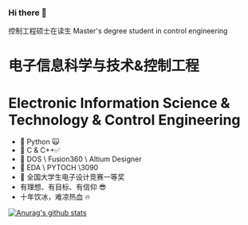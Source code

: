 ### Hi there 👋

控制工程硕士在读生
Master's degree student in control engineering
# 电子信息科学与技术&控制工程
# Electronic Information Science & Technology & Control Engineering

- 🔭 Python :scream_cat:
- 🌱 C & C++:white_check_mark:
- 👯 DOS \ Fusion360 \ Altium Designer
- 🤔 EDA \ PYTOCH \3090
- 💬 全国大学生电子设计竞赛一等奖
- 有理想、有目标、有信仰  :sunglasses:
- 十年饮冰，难凉热血 :fire:
 
[![Anurag's github stats](https://github-readme-stats.vercel.app/api?username=anuraghazra)](https://github.com/anuraghazra/github-readme-stats)
